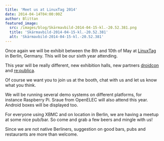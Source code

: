 ```yaml
---
title: 'Meet us at LinuxTag 2014'
date: 2014-04-14T04:00:00Z
author: Blittan
featured_image:
  src: /images/blog/Skärmavbild-2014-04-15-kl.-20.52.381.png
  title: 'Skärmavbild-2014-04-15-kl.-20.52.381'
  alt: 'Skärmavbild-2014-04-15-kl.-20.52.381'
---
```

Once again we will be exhibit between the 8th and 10th of May at [LinuxTag](http://www.linuxtag.org/en/ "LinuxTag") in Berlin, Germany. This will be our sixth year attending.

 This year will be really different, new exhibition halls, new partners [droidcon](https://www.de.droidcon.com/2014 "droidcon") and [re:publica](https://re-publica.com/en).

 Of course we want you to join us at the booth, chat with us and let us know what you think.

 We will be running several demo systems on different platforms, for instance Raspberry Pi. Sraue from OpenELEC will also attend this year. Android boxes will be displayed too.

 For everyone using XBMC and on location in Berlin, we are having a meetup at some nice pub/bar. So come and grab a few beers and mingle with us!

 Since we are not native Berliners, suggestion on good bars, pubs and restaurants are more than welcome.

 